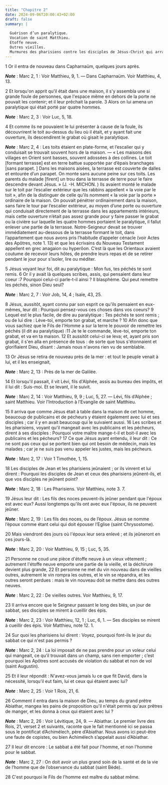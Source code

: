 ```yaml
---
title: "Chapitre 2"
date: 2024-09-06T20:00:43+02:00
draft: false
summary: |
  
  Guérison d’un paralytique.
  Vocation de saint Matthieu.
  Etoffe neuve.
  Outres vieilles.
  Murmures des pharisiens contre les disciples de Jésus-Christ qui arrachaient des épis un jour de sabbat.
---
```



1 Or il entra de nouveau dans Capharnaüm, quelques jours après.

***Note*** :  Marc 2, 1 : Voir Matthieu, 9, 1. ― Dans Capharnaüm. Voir Matthieu, 4, 13.

2 Et lorsqu'on apprit qu'il était dans une maison, il s'y assembla une si grande foule de personnes, que l'espace même en dehors de la porte ne pouvait les contenir; et il leur prêchait la parole. 3 Alors on lui amena un paralytique qui était porté par quatre hommes.

***Note*** :  Marc 2, 3 : Voir Luc, 5, 18.

4 Et comme ils ne pouvaient le lui présenter à cause de la foule, ils découvrirent le toit au-dessus du lieu où il était, et y ayant fait une ouverture, ils descendirent le grabat où gisait le paralytique.

***Note*** :  Marc 2, 4 : Les toits étaient en plate-forme, et l’escalier qui y conduisait se trouvait souvent hors de la maison. ― « Les maisons des villages en Orient sont basses, souvent adossées à des collines. Le toit [formant terrasse] est en terre battue supportée par d’épais branchages [sans parapet. ] Dans les maisons aisées, la terrasse est couverte de dalles et entourée d’un parapet. On monte sans aucune peine sur ces toits. Les parents du malade [firent] un trou dans la terrasse de terre pour le faire descendre devant Jésus. » (J. -H. MICHON. ) Ils avaient monté le malade sur le toit par l’escalier extérieur que les rabbins appellent « la voie par le toit », afin de la distinguer de celle qu’ils nomment « la voie par la porte » ordinaire de la maison. On pouvait pénétrer ordinairement dans la maison, sans faire le tour par l’escalier extérieur, au moyen d’une porte ou ouverture qui conduisait directement de la terrasse dans les appartements intérieurs, mais cette ouverture n’était pas assez grande pour y
faire passer le grabat ou la civière sur laquelle les quatre hommes portaient le paralytique, il fallut enlever une partie de la terrasse. Notre-Seigneur devait se trouver immédiatement au-dessous de la terrasse formant le toit, dans l’appartement que nous avons pris l’habitude d’appeler cénacle (voir Actes des Apôtres, note 1. 13) et que les écrivains du Nouveau Testament appellent en grec anagaion ou hyperôon. C’est là que les Orientaux avaient coutume de recevoir leurs hôtes, de prendre leurs repas et de se retirer pendant le jour pour s’isoler, lire ou méditer.

5 Jésus voyant leur foi, dit au paralytique : Mon fus, tes péchés te sont remis. 6 Or il y avait là quelques scribes, assis, qui pensaient dans leur coeur :7 Pourquoi celui-ci parle-t-il ainsi ? Il blasphème. Qui peut remettre les péchés, sinon Dieu seul?

***Note*** :  Marc 2, 7 : Voir Job, 14, 4 ; Isaïe, 43, 25.

8 Jésus, aussitôt, ayant connu par son esprit ce qu'ils pensaient en eux-mêmes, leur dit : Pourquoi pensez-vous ces choses dans vos coeurs? 9 Lequel est le plus facile, de dire au paralytique : Tes péchés te sont remis ; ou de lui dire : Lève-toi, emporte ton grabat, et marche ? 10 Afin donc que vous sachiez que le Fils de l'Homme a sur la terre le pouvoir de remettre les péchés (il dit au paralytique) :11 Je te le commande, lève-toi, emporte ton grabat, et va en ta maison. 12 Et aussitôt celui-ci se leva; et, ayant pris son grabat, il s'en alla en présence de tous : de sorte que tous s'étonnaient et glorifiaient Dieu, disant : Jamais nous n'avons rien vu de semblable.


13 Or Jésus se retira de nouveau près de la mer : et tout le peuple venait à lui, et il les enseignait,

***Note*** :  Marc 2, 13 : Près de la mer de Galilée.

14 Et lorsqu'il passait, il vit Lévi, fils d'Alphée, assis au bureau des impôts, et il lui dit : Suis-moi. Et se levant, il le suivit.

***Note*** :  Marc 2, 14 : Voir Matthieu, 9, 9 ; Luc, 5, 27. ― Lévi, fils d’Alphée ; saint Matthieu. Voir l’Introduction à l’Evangile de saint Matthieu.


15 Il arriva que comme Jésus était à table dans la maison de cet homme, beaucoup de publicains et de pécheurs y étaient également avec lui et ses disciples ; car il y en avait beaucoup qui le suivaient aussi. 16 Les scribes et les pharisiens, voyant qu'il mangeait avec les publicains et les pécheurs, dirent à ses disciples : Pourquoi votre maître mange-t-il et boit-il avec les publicains et les pécheurs? 17 Ce que Jésus ayant entendu, il leur dit : Ce ne sont pas ceux qui se portent bien qui ont besoin de médecin, mais les malades ; car je ne suis pas venu appeler les justes, mais les pécheurs.

***Note*** :  Marc 2, 17 : Voir 1 Timothée, 1, 15.


18 Les disciples de Jean et les pharisiens jeûnaient ; or ils vinrent et lui dirent : Pourquoi les disciples de Jean et ceux des pharisiens jeûnent-ils, et que vos disciples ne jeûnent point?

***Note*** :  Marc 2, 18 : Les Pharisiens. Voir Matthieu, note 3. 7.

19 Jésus leur dit : Les fils des noces peuvent-ils jeûner pendant que l'époux est avec eux? Aussi longtemps qu'ils ont avec eux l'époux, ils ne peuvent jeûner.

***Note*** :  Marc 2, 19 : Les fils des noces, ou de l’époux. Jésus se nomme l’époux comme étant celui qui doit épouser l’Eglise (saint Chrysostome).

20 Mais viendront des jours où l'époux leur sera enlevé ; et ils jeûneront en ces jours-là.

***Note*** :  Marc 2, 20 : Voir Matthieu, 9, 15 ; Luc, 5, 35.

21 Personne ne coud une pièce d'étoffe neuve à un vieux vêtement ; autrement l'étoffe neuve emporte une partie de la vieille, et la déchirure devient plus grande, 22 Et personne ne met du vin nouveau dans de vieilles outres, autrement le vin rompra les outres, et le vin se répandra, et les outres seront perdues : mais le vin nouveau doit se mettre dans des outres neuves.

***Note*** :  Marc 2, 22 : De vieilles outres. Voir Matthieu, 9, 17.


23 Il arriva encore que le Seigneur passant le long des blés, un jour de sabbat, ses disciples se mirent à cueillir des épis.

***Note*** :  Marc 2, 23 : Voir Matthieu, 12, 1 ; Luc, 6, 1. ― Ses disciples se mirent à cueillir des épis. Voir Matthieu, note 12. 1.

24 Sur quoi les pharisiens lui dirent : Voyez, pourquoi font-ils le jour du sabbat ce qui n'est pas permis ?

***Note*** :  Marc 2, 24 : La loi imposait de ne pas prendre pour un voleur celui qui mangeait, ce qu’il trouvait dans un champ, sans rien emporter ; c’est pourquoi les Apôtres sont accusés de violation du sabbat et non de vol (saint Augustin).

25 Et il leur répondit : N'avez-vous jamais lu ce que fit David, dans la nécessité, lorsqu'il eut faim, lui et ceux qui étaient avec lui?

***Note*** :  Marc 2, 25 : Voir 1 Rois, 21, 6.

26 Comment il entra dans la maison de Dieu, au temps du grand prêtre Abiathar, mangea les pains de proposition qu'il n'était permis qu'aux prêtres de manger, et les donna à ceux qui étaient avec lui ?

***Note*** :  Marc 2, 26 : Voir Lévitique, 24, 9. ― Abiathar. Le premier livre des Rois, 21, verset 2 et suivants, raconte que le fait mentionné ici se passa sous le pontificat d’Achimélech, père d’Abiathar. Nous avons ici peut-être une faute de copistes, ou bien Achimélech s’appelait aussi d’Abiathar.

27 Il leur dit encore : Le sabbat a été fait pour l'homme, et non l'homme pour le sabbat.

***Note*** :  Marc 2, 27 : On doit avoir un plus grand soin de la santé et de la vie de l’homme que de l’observance du sabbat (saint Bède).

28 C'est pourquoi le Fils de l'homme est maître du sabbat même.

